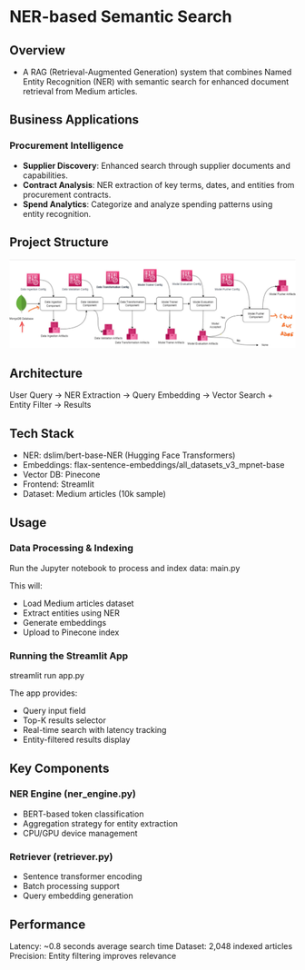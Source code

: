 # NER-based Semantic Search

## Overview
- A RAG (Retrieval-Augmented Generation) system that combines Named Entity Recognition (NER) with semantic search for enhanced document retrieval from Medium articles.

## Business Applications
### Procurement Intelligence
- <b>Supplier Discovery</b>: Enhanced search through supplier documents and capabilities.
- <b>Contract Analysis</b>: NER extraction of key terms, dates, and entities from procurement contracts.
- <b>Spend Analytics</b>: Categorize and analyze spending patterns using entity recognition.

## Project Structure
![structure](https://github.com/Pratik872/networksecurity/blob/main/readme_resources/structure.png)


## Architecture
User Query → NER Extraction → Query Embedding → Vector Search + Entity Filter → Results

## Tech Stack
- NER: dslim/bert-base-NER (Hugging Face Transformers)
- Embeddings: flax-sentence-embeddings/all_datasets_v3_mpnet-base
- Vector DB: Pinecone
- Frontend: Streamlit
- Dataset: Medium articles (10k sample)


## Usage
### Data Processing & Indexing
Run the Jupyter notebook to process and index data:
main.py

This will:
- Load Medium articles dataset
- Extract entities using NER
- Generate embeddings
- Upload to Pinecone index

### Running the Streamlit App
streamlit run app.py

The app provides:
- Query input field
- Top-K results selector
- Real-time search with latency tracking
- Entity-filtered results display


## Key Components
### NER Engine (ner_engine.py)
- BERT-based token classification
- Aggregation strategy for entity extraction
- CPU/GPU device management

### Retriever (retriever.py)
- Sentence transformer encoding
- Batch processing support
- Query embedding generation


## Performance
Latency: ~0.8 seconds average search time
Dataset: 2,048 indexed articles
Precision: Entity filtering improves relevance
